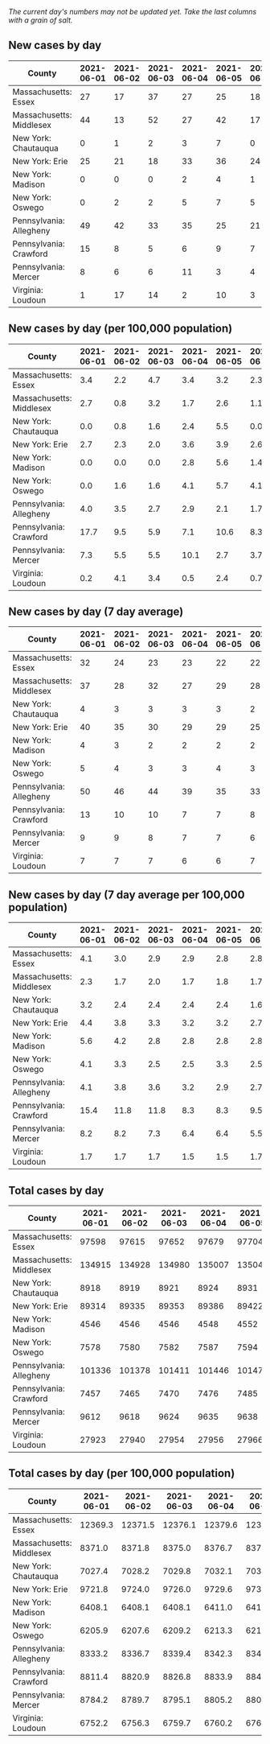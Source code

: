 _The current day's numbers may not be updated yet. Take the last columns with a grain of salt._
## New cases by day

| County | 2021-06-01 | 2021-06-02 | 2021-06-03 | 2021-06-04 | 2021-06-05 | 2021-06-06 | 2021-06-07 |
| --- | --- | --- | --- | --- | --- | --- | --- |
| Massachusetts: Essex | 27 | 17 | 37 | 27 | 25 | 18 |  |
| Massachusetts: Middlesex | 44 | 13 | 52 | 27 | 42 | 17 |  |
| New York: Chautauqua | 0 | 1 | 2 | 3 | 7 | 0 |  |
| New York: Erie | 25 | 21 | 18 | 33 | 36 | 24 |  |
| New York: Madison | 0 | 0 | 0 | 2 | 4 | 1 |  |
| New York: Oswego | 0 | 2 | 2 | 5 | 7 | 5 |  |
| Pennsylvania: Allegheny | 49 | 42 | 33 | 35 | 25 | 21 |  |
| Pennsylvania: Crawford | 15 | 8 | 5 | 6 | 9 | 7 |  |
| Pennsylvania: Mercer | 8 | 6 | 6 | 11 | 3 | 4 |  |
| Virginia: Loudoun | 1 | 17 | 14 | 2 | 10 | 3 |  |

## New cases by day (per 100,000 population)

| County | 2021-06-01 | 2021-06-02 | 2021-06-03 | 2021-06-04 | 2021-06-05 | 2021-06-06 | 2021-06-07 |
| --- | --- | --- | --- | --- | --- | --- | --- |
| Massachusetts: Essex | 3.4 | 2.2 | 4.7 | 3.4 | 3.2 | 2.3 |  |
| Massachusetts: Middlesex | 2.7 | 0.8 | 3.2 | 1.7 | 2.6 | 1.1 |  |
| New York: Chautauqua | 0.0 | 0.8 | 1.6 | 2.4 | 5.5 | 0.0 |  |
| New York: Erie | 2.7 | 2.3 | 2.0 | 3.6 | 3.9 | 2.6 |  |
| New York: Madison | 0.0 | 0.0 | 0.0 | 2.8 | 5.6 | 1.4 |  |
| New York: Oswego | 0.0 | 1.6 | 1.6 | 4.1 | 5.7 | 4.1 |  |
| Pennsylvania: Allegheny | 4.0 | 3.5 | 2.7 | 2.9 | 2.1 | 1.7 |  |
| Pennsylvania: Crawford | 17.7 | 9.5 | 5.9 | 7.1 | 10.6 | 8.3 |  |
| Pennsylvania: Mercer | 7.3 | 5.5 | 5.5 | 10.1 | 2.7 | 3.7 |  |
| Virginia: Loudoun | 0.2 | 4.1 | 3.4 | 0.5 | 2.4 | 0.7 |  |

## New cases by day (7 day average)

| County | 2021-06-01 | 2021-06-02 | 2021-06-03 | 2021-06-04 | 2021-06-05 | 2021-06-06 | 2021-06-07 |
| --- | --- | --- | --- | --- | --- | --- | --- |
| Massachusetts: Essex | 32 | 24 | 23 | 23 | 22 | 22 |  |
| Massachusetts: Middlesex | 37 | 28 | 32 | 27 | 29 | 28 |  |
| New York: Chautauqua | 4 | 3 | 3 | 3 | 3 | 2 |  |
| New York: Erie | 40 | 35 | 30 | 29 | 29 | 25 |  |
| New York: Madison | 4 | 3 | 2 | 2 | 2 | 2 |  |
| New York: Oswego | 5 | 4 | 3 | 3 | 4 | 3 |  |
| Pennsylvania: Allegheny | 50 | 46 | 44 | 39 | 35 | 33 |  |
| Pennsylvania: Crawford | 13 | 10 | 10 | 7 | 7 | 8 |  |
| Pennsylvania: Mercer | 9 | 9 | 8 | 7 | 7 | 6 |  |
| Virginia: Loudoun | 7 | 7 | 7 | 6 | 6 | 7 |  |

## New cases by day (7 day average per 100,000 population)

| County | 2021-06-01 | 2021-06-02 | 2021-06-03 | 2021-06-04 | 2021-06-05 | 2021-06-06 | 2021-06-07 |
| --- | --- | --- | --- | --- | --- | --- | --- |
| Massachusetts: Essex | 4.1 | 3.0 | 2.9 | 2.9 | 2.8 | 2.8 |  |
| Massachusetts: Middlesex | 2.3 | 1.7 | 2.0 | 1.7 | 1.8 | 1.7 |  |
| New York: Chautauqua | 3.2 | 2.4 | 2.4 | 2.4 | 2.4 | 1.6 |  |
| New York: Erie | 4.4 | 3.8 | 3.3 | 3.2 | 3.2 | 2.7 |  |
| New York: Madison | 5.6 | 4.2 | 2.8 | 2.8 | 2.8 | 2.8 |  |
| New York: Oswego | 4.1 | 3.3 | 2.5 | 2.5 | 3.3 | 2.5 |  |
| Pennsylvania: Allegheny | 4.1 | 3.8 | 3.6 | 3.2 | 2.9 | 2.7 |  |
| Pennsylvania: Crawford | 15.4 | 11.8 | 11.8 | 8.3 | 8.3 | 9.5 |  |
| Pennsylvania: Mercer | 8.2 | 8.2 | 7.3 | 6.4 | 6.4 | 5.5 |  |
| Virginia: Loudoun | 1.7 | 1.7 | 1.7 | 1.5 | 1.5 | 1.7 |  |

## Total cases by day

| County | 2021-06-01 | 2021-06-02 | 2021-06-03 | 2021-06-04 | 2021-06-05 | 2021-06-06 | 2021-06-07 |
| --- | --- | --- | --- | --- | --- | --- | --- |
| Massachusetts: Essex | 97598 | 97615 | 97652 | 97679 | 97704 | 97722 |  |
| Massachusetts: Middlesex | 134915 | 134928 | 134980 | 135007 | 135049 | 135066 |  |
| New York: Chautauqua | 8918 | 8919 | 8921 | 8924 | 8931 | 8931 |  |
| New York: Erie | 89314 | 89335 | 89353 | 89386 | 89422 | 89446 |  |
| New York: Madison | 4546 | 4546 | 4546 | 4548 | 4552 | 4553 |  |
| New York: Oswego | 7578 | 7580 | 7582 | 7587 | 7594 | 7599 |  |
| Pennsylvania: Allegheny | 101336 | 101378 | 101411 | 101446 | 101471 | 101492 |  |
| Pennsylvania: Crawford | 7457 | 7465 | 7470 | 7476 | 7485 | 7492 |  |
| Pennsylvania: Mercer | 9612 | 9618 | 9624 | 9635 | 9638 | 9642 |  |
| Virginia: Loudoun | 27923 | 27940 | 27954 | 27956 | 27966 | 27969 |  |

## Total cases by day (per 100,000 population)

| County | 2021-06-01 | 2021-06-02 | 2021-06-03 | 2021-06-04 | 2021-06-05 | 2021-06-06 | 2021-06-07 |
| --- | --- | --- | --- | --- | --- | --- | --- |
| Massachusetts: Essex | 12369.3 | 12371.5 | 12376.1 | 12379.6 | 12382.7 | 12385.0 |  |
| Massachusetts: Middlesex | 8371.0 | 8371.8 | 8375.0 | 8376.7 | 8379.3 | 8380.3 |  |
| New York: Chautauqua | 7027.4 | 7028.2 | 7029.8 | 7032.1 | 7037.7 | 7037.7 |  |
| New York: Erie | 9721.8 | 9724.0 | 9726.0 | 9729.6 | 9733.5 | 9736.1 |  |
| New York: Madison | 6408.1 | 6408.1 | 6408.1 | 6411.0 | 6416.6 | 6418.0 |  |
| New York: Oswego | 6205.9 | 6207.6 | 6209.2 | 6213.3 | 6219.0 | 6223.1 |  |
| Pennsylvania: Allegheny | 8333.2 | 8336.7 | 8339.4 | 8342.3 | 8344.3 | 8346.1 |  |
| Pennsylvania: Crawford | 8811.4 | 8820.9 | 8826.8 | 8833.9 | 8844.5 | 8852.8 |  |
| Pennsylvania: Mercer | 8784.2 | 8789.7 | 8795.1 | 8805.2 | 8807.9 | 8811.6 |  |
| Virginia: Loudoun | 6752.2 | 6756.3 | 6759.7 | 6760.2 | 6762.6 | 6763.3 |  |
